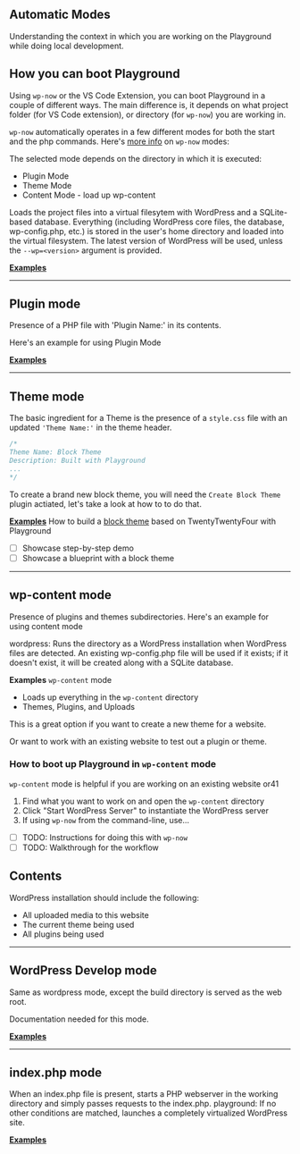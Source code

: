 ## Automatic Modes
Understanding the context in which you are working on the Playground while doing local development.

## How you can boot Playground
Using `wp-now` or the VS Code Extension, you can boot Playground in a couple of different ways. The main difference is, it depends on what project folder (for VS Code extension), or directory (for `wp-now`) you are working in.

`wp-now` automatically operates in a few different modes for both the start and the php commands. Here's [more info](./about-wp-now.md) on `wp-now` modes:

The selected mode depends on the directory in which it is executed:

- Plugin Mode
- Theme Mode
- Content Mode - load up wp-content

Loads the project files into a virtual filesytem with WordPress and a SQLite-based database. Everything (including WordPress core files, the database, wp-config.php, etc.) is stored in the user's home directory and loaded into the virtual filesystem. The latest version of WordPress will be used, unless the `--wp=<version>` argument is provided. 

[**Examples**](#)

---

## Plugin mode
Presence of a PHP file with 'Plugin Name:' in its contents.

Here's an example for using Plugin Mode

[**Examples**](#)

---

## Theme mode 
The basic ingredient for a Theme is the presence of a `style.css` file with an updated `'Theme Name:'` in the theme header.

```PHP
/*
Theme Name: Block Theme
Description: Built with Playground
...
*/

```

To create a brand new block theme, you will need the `Create Block Theme` plugin actiated, let's take a look at how to to do that. 

[**Examples**](#)
How to build a [block theme](./creating-themes-with-playground.md) based on TwentyTwentyFour with Playground
- [ ] Showcase step-by-step demo
- [ ] Showcase a blueprint with a block theme

---

## wp-content mode

Presence of plugins and themes subdirectories.
Here's an example for using content mode

wordpress: Runs the directory as a WordPress installation when WordPress files are detected. An existing wp-config.php file will be used if it exists; if it doesn't exist, it will be created along with a SQLite database.

**Examples**
`wp-content` mode 
- Loads up everything in the `wp-content` directory
- Themes, Plugins, and Uploads

This is a great option if you want to create a new theme for a website. 

Or want to work with an existing website to test out a plugin or theme.

### How to boot up Playground in `wp-content` mode
`wp-content` mode is helpful if you are working on an existing website or41
1. Find what you want to work on and open the `wp-content` directory
2. Click "Start WordPress Server" to instantiate the WordPress server
3. If using `wp-now` from the command-line, use...
 - [ ] TODO: Instructions for doing this with `wp-now`
 - [ ] TODO: Walkthrough for the workflow

## Contents
WordPress installation should include the following:
- All uploaded media to this website
- The current theme being used
- All plugins being used


---

## WordPress Develop mode
Same as wordpress mode, except the build directory is served as the web root.

Documentation needed for this mode.

[**Examples**](#)

---

## index.php mode
When an index.php file is present, starts a PHP webserver in the working directory and simply passes requests to the index.php.
playground: If no other conditions are matched, launches a completely virtualized WordPress site.

[**Examples**](#)

